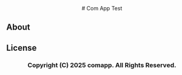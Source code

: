 <center>
# Com App Test
</center>

## About

## License

### <center>Copyright (C) 2025 comapp. All Rights Reserved.</center>
